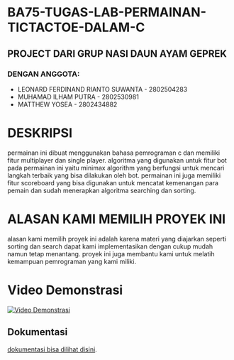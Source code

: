 # BA75-TUGAS-LAB-PERMAINAN-TICTACTOE-DALAM-C
## PROJECT DARI GRUP NASI DAUN AYAM GEPREK
### DENGAN ANGGOTA:
* LEONARD FERDINAND RIANTO SUWANTA - 2802504283 
* MUHAMAD ILHAM PUTRA - 2802530981
* MATTHEW YOSEA - 2802434882
# DESKRIPSI
permainan ini dibuat menggunakan bahasa pemrograman c dan memiliki fitur multiplayer dan single player. algoritma yang digunakan untuk fitur bot pada permainan ini yaitu minimax algorithm yang berfungsi untuk mencari langkah terbaik yang bisa dilakukan oleh bot. permainan ini juga memiliki fitur scoreboard yang bisa digunakan untuk mencatat kemenangan para pemain dan sudah menerapkan algoritma searching dan sorting.
# ALASAN KAMI MEMILIH PROYEK INI
alasan kami memilih proyek ini adalah karena materi yang diajarkan seperti sorting dan search dapat kami implementasikan dengan cukup mudah namun tetap menantang. proyek ini juga membantu kami untuk melatih kemampuan pemrograman yang kami miliki.
# Video Demonstrasi
[![Video Demonstrasi](https://img.youtube.com/vi/d9M4RpUParA/0.jpg)](https://www.youtube.com/watch?v=d9M4RpUParA)
## Dokumentasi
[dokumentasi bisa dilihat disini](https://github.com/livenintendoswitch/BA75-TUGAS-LAB-PERMAINAN-TICTACTOE-DALAM-C/commits/main/).
